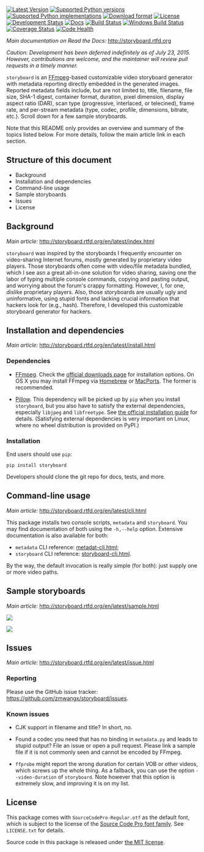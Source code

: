 [![Latest Version](https://pypip.in/version/storyboard/badge.svg)](https://pypi.python.org/pypi/storyboard/)
[![Supported Python versions](https://pypip.in/py_versions/storyboard/badge.svg)](https://pypi.python.org/pypi/storyboard/)
[![Supported Python implementations](https://pypip.in/implementation/storyboard/badge.svg)](https://pypi.python.org/pypi/storyboard/)
[![Download format](https://pypip.in/format/storyboard/badge.svg)](https://pypi.python.org/pypi/storyboard/)
[![License](https://pypip.in/license/storyboard/badge.svg)](https://pypi.python.org/pypi/storyboard/)
[![Development Status](https://pypip.in/status/storyboard/badge.svg)](https://pypi.python.org/pypi/storyboard/)
[![Docs](https://readthedocs.org/projects/storyboard/badge/?version=latest)](https://storyboard.readthedocs.org/)
[![Build Status](https://travis-ci.org/zmwangx/storyboard.svg?branch=master)](https://travis-ci.org/zmwangx/storyboard)
[![Windows Build Status](https://ci.appveyor.com/api/projects/status/github/zmwangx/storyboard?branch=master&svg=true)](https://ci.appveyor.com/project/zmwangx/storyboard)
[![Coverage Status](https://coveralls.io/repos/zmwangx/storyboard/badge.svg?branch=master)](https://coveralls.io/r/zmwangx/storyboard?branch=master)
[![Code Health](https://landscape.io/github/zmwangx/storyboard/master/landscape.svg?style=flat)](https://landscape.io/github/zmwangx/storyboard/master)

*Main documentation on Read the Docs:* http://storyboard.rtfd.org

*Caution: Development has been deferred indefinitely as of July
23, 2015. However, contributions are welcome, and the maintainer will
review pull requests in a timely manner.*

`storyboard` is an [FFmpeg](https://ffmpeg.org/)-based customizable video storyboard generator with metadata reporting directly embedded in the generated images. Reported metadata fields include, but are not limited to, title, filename, file size, SHA-1 digest, container format, duration, pixel dimension, display aspect ratio (DAR), scan type (progressive, interlaced, or telecined), frame rate, and per-stream metadata (type, codec, profile, dimensions, bitrate, etc.). Scroll down for a few sample storyboards.

Note that this README only provides an overview and summary of the topics listed below. For more details, follow the main article link in each section.

## Structure of this document

* Background
* Installation and dependencies
* Command-line usage
* Sample storyboards
* Issues
* License

## Background

*Main article:* http://storyboard.rtfd.org/en/latest/index.html

`storyboard` was inspired by the storyboards I frequently encounter on video-sharing Internet forums, mostly generated by proprietary video players. Those storyboards often come with video/file metadata bundled, which I see asn a great all-in-one solution for video sharing, saving one the labor of typing multiple console commands, copying and pasting output, and worrying about the forum's crappy formatting. However, I, for one, dislike proprietary players. Also, those storyboards are usually ugly and uninformative, using stupid fonts and lacking crucial information that hackers look for (e.g., hash). Therefore, I developed this customizable storyboard generator for hackers.

## Installation and dependencies

*Main article:* http://storyboard.rtfd.org/en/latest/install.html

### Dependencies

* [FFmpeg](https://ffmpeg.org/). Check the [official downloads page](https://www.ffmpeg.org/download.html) for installation options. On OS X you may install FFmpeg via [Homebrew](http://brew.sh) or [MacPorts](https://www.macports.org/). The former is recommended.

* [Pillow](https://python-pillow.github.io/). This dependency will be picked up by `pip` when you install `storyboard`, but you also have to satisfy the external dependencies, especially `libjpeg` and `libfreetype`. See [the official installation guide](https://pillow.readthedocs.org/installation.html) for details. (Satisfying external dependencies is very important on Linux, where no wheel distribution is provided on PyPI.)

### Installation

End users should use `pip`:

```
pip install storyboard
```

Developers should clone the git repo for docs, tests, and more.

## Command-line usage

*Main article:* http://storyboard.rtfd.org/en/latest/cli.html

This package installs two console scripts, `metadata` and `storyboard`. You may find documentation of both using the `-h,--help` option. Extensive documentation is also available for both:

* `metadata` CLI reference: [metadat-cli.html](http://storyboard.rtfd.org/en/latest/metadata-cli.html);
* `storyboard` CLI reference: [storyboard-cli.html](http://storyboard.rtfd.org/en/latest/storyboard-cli.html).

By the way, the default invocation is really simple (for both): just supply one or more video paths.

## Sample storyboards

*Main article:* http://storyboard.rtfd.org/en/latest/sample.html

[![](https://i.imgur.com/OIx20KQ.jpg)](https://i.imgur.com/gtBArx7.jpg)

[![](https://i.imgur.com/WB2N0Rh.jpg)](https://i.imgur.com/Ujgsznc.jpg)

## Issues

*Main article:* http://storyboard.rtfd.org/en/latest/issue.html

### Reporting

Please use the GitHub issue tracker: <https://github.com/zmwangx/storyboard/issues>.

### Known issues

* CJK support in filename and title? In short, no.

* Found a codec you need that has no binding in ``metadata.py`` and leads to stupid output? File an issue or open a pull request. Please link a sample file if it is not commonly seen and cannot be encoded by FFmpeg.

* `ffprobe` might report the wrong duration for certain VOB or other videos, which screws up the whole thing. As a fallback, you can use the option `--video-duration` of `storyboard`. Note however that this option is extremely slow, and improving it is on my list.

## License

This package comes with `SourceCodePro-Regular.otf` as the default font, which is subject to the license of the [Source Code Pro font family](https://adobe-fonts.github.io/source-code-pro/). See `LICENSE.txt` for details.

Source code in this package is released under [the MIT license](http://opensource.org/licenses/MIT).

